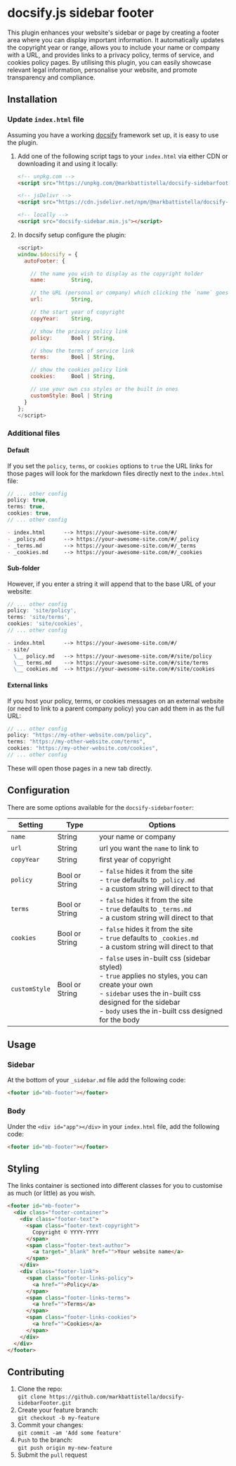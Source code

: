 # docsify.js sidebar footer

This plugin enhances your website's sidebar or page by creating a footer area where you can display important information. It automatically updates the copyright year or range, allows you to include your name or company with a URL, and provides links to a privacy policy, terms of service, and cookies policy pages. By utilising this plugin, you can easily showcase relevant legal information, personalise your website, and promote transparency and compliance.

## Installation

### Update `index.html` file

Assuming you have a working [docsify](https://docsify.js.org/) framework set up, it is easy to use the plugin.

1. Add one of the following script tags to your `index.html` via either CDN or downloading it and using it locally:

    ```html
    <!-- unpkg.com -->
    <script src="https://unpkg.com/@markbattistella/docsify-sidebarfooter@latest"></script>

    <!-- jsDelivr -->
    <script src="https://cdn.jsdelivr.net/npm/@markbattistella/docsify-sidebarfooter@latest"></script>

    <!-- locally -->
    <script src="docsify-sidebar.min.js"></script>
    ```

1. In docsify setup configure the plugin:

    ```js
    <script>
    window.$docsify = {
      autoFooter: {

        // the name you wish to display as the copyright holder
        name:        String,

        // the URL (personal or company) which clicking the `name` goes to
        url:         String,

        // the start year of copyright
        copyYear:    String,

        // show the privacy policy link
        policy:      Bool | String,

        // show the terms of service link
        terms:       Bool | String,

        // show the cookies policy link
        cookies:     Bool | String,

        // use your own css styles or the built in ones
        customStyle: Bool | String
      }
    };
    </script>
    ```

### Additional files

#### Default

If you set the `policy`, `terms`, or `cookies` options to `true` the URL links for those pages will look for the markdown files directly next to the `index.html` file:

```js
// ... other config
policy: true,
terms: true,
cookies: true,
// ... other config
```

```md
- index.html      --> https://your-awesome-site.com/#/
- _policy.md      --> https://your-awesome-site.com/#/_policy
- _terms.md       --> https://your-awesome-site.com/#/_terms
- _cookies.md     --> https://your-awesome-site.com/#/_cookies
```

#### Sub-folder

However, if you enter a string it will append that to the base URL of your website:

```js
// ... other config
policy: 'site/policy',
terms: 'site/terms',
cookies: 'site/cookies',
// ... other config
```

```md
- index.html      --> https://your-awesome-site.com/#/
- site/
  \__ policy.md   --> https://your-awesome-site.com/#/site/policy
  \__ terms.md    --> https://your-awesome-site.com/#/site/terms
  \__ cookies.md  --> https://your-awesome-site.com/#/site/cookies
```

#### External links

If you host your policy, terms, or cookies messages on an external website (or need to link to a parent company policy) you can add them in as the full URL:

```js
// ... other config
policy: "https://my-other-website.com/policy",
terms: "https://my-other-website.com/terms",
cookies: "https://my-other-website.com/cookies",
// ... other config
```

These will open those pages in a new tab directly.

## Configuration

There are some options available for the `docsify-sidebarfooter`:

| Setting       | Type           | Options                            |
|---------------|----------------|------------------------------------|
| `name`        | String         | your name or company               |
| `url`         | String         | url you want the `name` to link to |
| `copyYear`    | String         | first year of copyright            |
| `policy`      | Bool or String | - `false` hides it from the site<br/>- `true` defaults to `_policy.md`<br/>- a custom string will direct to that |
| `terms`       | Bool or String | - `false` hides it from the site<br/>- `true` defaults to `_terms.md`<br/>- a custom string will direct to that |
| `cookies`     | Bool or String | - `false` hides it from the site<br/>- `true` defaults to `_cookies.md`<br/>- a custom string will direct to that |
| `customStyle` | Bool or String | - `false` uses in-built css (sidebar styled)<br/>- `true` applies no styles, you can create your own<br/>- `sidebar` uses the in-built css designed for the sidebar<br/>- `body` uses the in-built css designed for the body |

## Usage

### Sidebar

At the bottom of your `_sidebar.md` file add the following code:

```html
<footer id="mb-footer"></footer>
```

### Body

Under the `<div id="app"></div>` in your `index.html` file, add the following code:

```html
<footer id="mb-footer"></footer>
```

## Styling

The links container is sectioned into different classes for you to customise as much (or little) as you wish.

```html
<footer id="mb-footer">
  <div class="footer-container">
    <div class="footer-text">
      <span class="footer-text-copyright">
        Copyright © YYYY-YYYY
      </span>
      <span class="footer-text-author">
        <a target="_blank" href="">Your website name</a>
      </span>
    </div>
    <div class="footer-link">
      <span class="footer-links-policy">
        <a href="">Policy</a>
      </span>
      <span class="footer-links-terms">
        <a href="">Terms</a>
      </span>
      <span class="footer-links-cookies">
        <a href="">Cookies</a>
      </span>
    </div>
  </div>
</footer>
```

## Contributing

1. Clone the repo:<br>`git clone https://github.com/markbattistella/docsify-sidebarFooter.git`
2. Create your feature branch:<br>`git checkout -b my-feature`
3. Commit your changes:<br>`git commit -am 'Add some feature'`
4. `Push` to the branch:<br>`git push origin my-new-feature`
5. Submit the `pull` request

